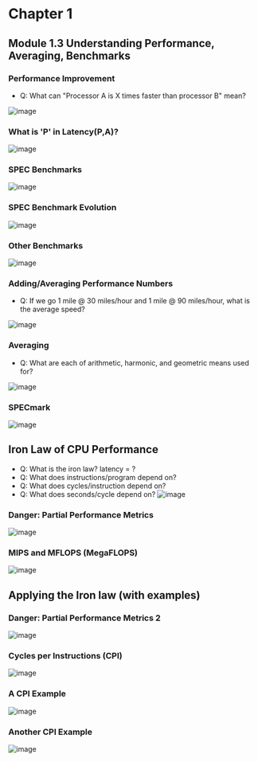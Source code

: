 # Chapter 1

## Module 1.3 Understanding Performance, Averaging, Benchmarks

### Performance Improvement
- Q: What can "Processor A is X times faster than processor B" mean?
  
![image](https://github.com/user-attachments/assets/5d0c383e-9c67-4429-b3c3-b247a90c4ffb)

### What is 'P' in Latency(P,A)?
![image](https://github.com/user-attachments/assets/bcd5c32c-b74e-429c-8c23-47b7a49364ca)

### SPEC Benchmarks
![image](https://github.com/user-attachments/assets/70e05208-7a2c-49c4-be85-cee51db1f3ac)

### SPEC Benchmark Evolution
![image](https://github.com/user-attachments/assets/5ee2ab52-16d4-4754-8a76-17f9cbc4d75c)

### Other Benchmarks
![image](https://github.com/user-attachments/assets/59116bb5-513e-4f3c-baed-1cd47964a47f)

### Adding/Averaging Performance Numbers
- Q: If we go 1 mile @ 30 miles/hour and 1 mile @ 90 miles/hour, what is the average speed?
  
![image](https://github.com/user-attachments/assets/860d46aa-973b-430f-bf06-5598083cc13f)

### Averaging
- Q: What are each of arithmetic, harmonic, and geometric means used for?
  
![image](https://github.com/user-attachments/assets/372faad6-f2ed-4b54-be26-6f4372647e7a)

### SPECmark
![image](https://github.com/user-attachments/assets/5a51f386-6249-4f30-ae83-c5dbefdef0b9)

## Iron Law of CPU Performance
- Q: What is the iron law? latency = ?
- Q: What does instructions/program depend on?
- Q: What does cycles/instruction depend on?
- Q: What does seconds/cycle depend on?
![image](https://github.com/user-attachments/assets/dab1415f-6b8b-4cdd-b953-505fb38cc64a)

### Danger: Partial Performance Metrics
![image](https://github.com/user-attachments/assets/8127ed66-272b-453b-8496-295afbeee5ee)

### MIPS and MFLOPS (MegaFLOPS)
![image](https://github.com/user-attachments/assets/0345c241-ef8e-4ff2-a373-301196bf6ab3)

## Applying the Iron law (with examples)
### Danger: Partial Performance Metrics 2
![image](https://github.com/user-attachments/assets/461d13ac-2c12-480a-8382-900b03648ff5)

### Cycles per Instructions (CPI)
![image](https://github.com/user-attachments/assets/c11037cb-be6d-4bac-a155-4684e499f305)

### A CPI Example
![image](https://github.com/user-attachments/assets/79257df1-ab4d-4fb0-a1ae-94f659da1627)

### Another CPI Example
![image](https://github.com/user-attachments/assets/a7233b1e-2c55-4e27-ba2e-2b66d0d30267)
